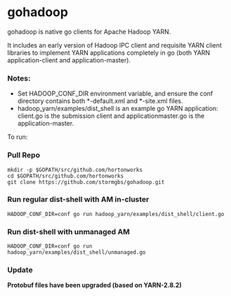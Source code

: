 gohadoop
========

gohadoop is native go clients for Apache Hadoop YARN.

It includes an early version of Hadoop IPC client and requisite YARN client libraries to implement YARN applications completely in go (both YARN application-client and application-master).

### Notes:
* Set HADOOP_CONF_DIR environment variable, and ensure the conf directory contains both *-default.xml and *-site.xml files.
* hadoop_yarn/examples/dist_shell is an example go YARN application: client.go is the submission client and applicationmaster.go is the application-master.

To run:

### Pull Repo
```
mkdir -p $GOPATH/src/github.com/hortonworks
cd $GOPATH/src/github.com/hortonworks
git clone https://github.com/stormgbs/gohadoop.git
```

### Run regular dist-shell with AM in-cluster
```
HADOOP_CONF_DIR=conf go run hadoop_yarn/examples/dist_shell/client.go
```

### Run dist-shell with unmanaged AM
```
HADOOP_CONF_DIR=conf go run hadoop_yarn/examples/dist_shell/unmanaged.go
```

### Update
**Protobuf files have been upgraded (based on YARN-2.8.2)**

